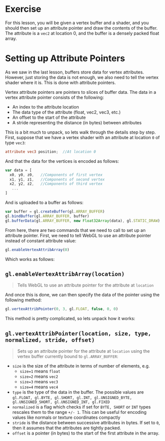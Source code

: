 # Exercise

For this lesson, you will be given a vertex buffer and a shader, and you should then set up an attribute pointer and draw the contents of the buffer.  The attribute is a `vec2` at location 0, and the buffer is a densely packed float array.

# Setting up Attribute Pointers

As we saw in the last lesson, buffers store data for vertex attributes. However, just storing the data is not enough, we also need to tell the vertex shader where it is. This is done with attribute pointers.

Vertex attribute pointers are pointers to slices of buffer data.  The data in a vertex attribute pointer consists of the following:

* An index to the attribute location
* The data type of the attribute (float, vec2, vec3, etc.)
* An offset to the start of the attribute
* A stride representing the distance (in bytes) between attributes

This is a bit much to unpack, so lets walk through the details step by step.  First, suppose that we have a vertex shader with an attribute at location `0` of type `vec3`:

```glsl
attribute vec3 position;  //At location 0
```

And that the data for the vertices is encoded as follows:

```javascript
var data = [
  x0, y0, z0,   //Components of first vertex
  x1, y1, z1,   //Components of second vertex
  x2, y2, z2,   //Components of third vertex
   ...
]
```

And is uploaded to a buffer as follows:

```javascript
var buffer = gl.createBuffer(gl.ARRAY_BUFFER)
gl.bindBuffer(gl.ARRAY_BUFFER, buffer)
gl.bufferData(gl.ARRAY_BUFFER, new Float32Array(data), gl.STATIC_DRAW)
```

From here, there are two commands that we need to call to set up an attribute pointer.  First, we need to tell WebGL to use an attribute pointer instead of constant attribute value:

```javascript
gl.enableVertexAttribArray(0)
```

Which works as follows:

## `gl.enableVertexAttribArray(location)`
> Tells WebGL to use an attribute pointer for the attribute at `location`

And once this is done, we can then specify the data of the pointer using the following method:

```javascript
gl.vertexAttribPointer(0, 3, gl.FLOAT, false, 0, 0)
```

This method is pretty complicated, so lets unpack how it works:

## `gl.vertexAttribPointer(location, size, type, normalized, stride, offset)`
> Sets up an attribute pointer for the attribute at `location` using the vertex buffer currently bound to `gl.ARRAY_BUFFER`:
* `size` is the size of the attribute in terms of number of elements, e.g.
    + `size=1` means `float`
    + `size=2` means `vec2`
    + `size=3` means `vec3`
    + `size=4` means `vec4`
* `type` is the type of the data in the buffer.  The possible values are `gl.FLOAT, gl.BYTE, gl.SHORT, gl.INT, gl.UNSIGNED_BYTE, gl.UNSIGNED_SHORT, gl.UNSIGNED_INT, gl.FIXED`
* `normalized` is a flag which checks if set for `BYTE, SHORT` or `INT` types rescales them to the range `+/- 1`. This can be useful for encoding values like normals or texture coordinates compactly
* `stride` is the distance between successive attributes in bytes. If set to `0`, then it assumes that the attributes are tightly packed.
* `offset` is a pointer (in bytes) to the start of the first attribute in the array.
